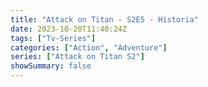 ```yaml
---
title: "Attack on Titan - S2E5 - Historia"
date: 2023-10-20T11:40:24Z
tags: ["Tv-Series"]
categories: ["Action", "Adventure"]
series: ["Attack on Titan S2"]
showSummary: false
---
```


  <mux-player stream-type="on-demand"
  src="https://kp3d-my.sharepoint.com/personal/ryoo_kp3d_onmicrosoft_com/_layouts/15/download.aspx?share=EVHwVxyAnnNBkY_p1ofZiCsBUKxp5_2k0eLbXkZiyJvnOw" prefer-playback="mse" controls>
  </mux-player>
  
  
  <script src="https://cdn.jsdelivr.net/npm/@mux/mux-player"></script>
  
 <script type="application/ld+json">
 {
  "@context": "https://schema.org/",
  "@type": "VideoObject",
  "name": "Attack on Titan - S2E5 - Historia",
  "contentUrl": "https://stream.mux.com/yMcnC5vvy4NkHNC902pcl3ezc93cGe00oHOB29STgOz44.m3u8",
  "thumbnailUrl": "https://www.themoviedb.org/t/p/original/1ptv8xOQI87ESiLPeZZ9XYAkAL3.jpg?width=314&fit_mode=preserve&time=25",
  "uploadDate": "2023-10-20T11:40:24Z",
}

</script>